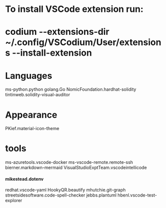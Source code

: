
# To install VSCode extension run:
# codium --extensions-dir ~/.config/VSCodium/User/extensions --install-extension <extension-id>

# Languages
ms-python.python
golang.Go
NomicFoundation.hardhat-solidity
tintinweb.solidity-visual-auditor

# Appearance
PKief.material-icon-theme

# tools
ms-azuretools.vscode-docker
ms-vscode-remote.remote-ssh
bierner.markdown-mermaid
VisualStudioExptTeam.vscodeintellicode
#### mikestead.dotenv
redhat.vscode-yaml
HookyQR.beautify
mhutchie.git-graph
streetsidesoftware.code-spell-checker
jebbs.plantuml
hbenl.vscode-test-explorer

